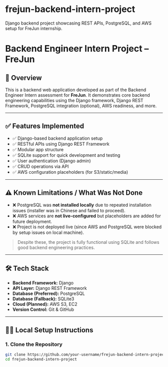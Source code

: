 # frejun-backend-intern-project
Django backend project showcasing REST APIs, PostgreSQL, and AWS setup for FreJun internship.

# Backend Engineer Intern Project – FreJun

## 📌 Overview

This is a backend web application developed as part of the Backend Engineer Intern assessment for **FreJun**. It demonstrates core backend engineering capabilities using the Django framework, Django REST Framework, PostgreSQL integration (optional), AWS readiness, and more.

---

## ✅ Features Implemented

- ✅ Django-based backend application setup
- ✅ RESTful APIs using Django REST Framework
- ✅ Modular app structure
- ✅ SQLite support for quick development and testing
- ✅ User authentication (Django admin)
- ✅ CRUD operations via API
- ✅ AWS configuration placeholders (for S3/static/media)

---

## ⚠️ Known Limitations / What Was Not Done

- ❌ PostgreSQL was **not installed locally** due to repeated installation issues (installer was in Chinese and failed to proceed).
- ❌ AWS services are **not live-configured** but placeholders are added for future deployment.
- ❌ Project is not deployed live (since AWS and PostgreSQL were blocked by setup issues on local machine).

> Despite these, the project is fully functional using SQLite and follows good backend engineering practices.

---

## 🛠️ Tech Stack

- **Backend Framework:** Django
- **API Layer:** Django REST Framework
- **Database (Preferred):** PostgreSQL
- **Database (Fallback):** SQLite3
- **Cloud (Planned):** AWS S3, EC2
- **Version Control:** Git & GitHub

---

## 🧑‍💻 Local Setup Instructions

### 1. Clone the Repository

```bash
git clone https://github.com/your-username/frejun-backend-intern-project.git
cd frejun-backend-intern-project
